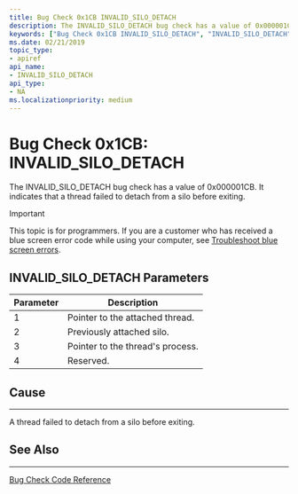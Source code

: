 ```yaml
---
title: Bug Check 0x1CB INVALID_SILO_DETACH
description: The INVALID_SILO_DETACH bug check has a value of 0x000001CB. It indicates that a thread failed to detach from a silo before exiting.
keywords: ["Bug Check 0x1CB INVALID_SILO_DETACH", "INVALID_SILO_DETACH"]
ms.date: 02/21/2019
topic_type:
- apiref
api_name:
- INVALID_SILO_DETACH
api_type:
- NA
ms.localizationpriority: medium
---
```


# Bug Check 0x1CB: INVALID\_SILO\_DETACH

The INVALID\_SILO\_DETACH bug check has a value of 0x000001CB. It indicates that a thread failed to detach from a silo before exiting.

> [!IMPORTANT]
> This topic is for programmers. If you are a customer who has received a blue screen error code while using your computer, see [Troubleshoot blue screen errors](https://support.microsoft.com/help/14238/windows-10-troubleshoot-blue-screen-errors).

 

## INVALID\_SILO\_DETACH Parameters

|Parameter|Description|
|-------- |---------- |
|1| Pointer to the attached thread. |
|2| Previously attached silo. |
|3| Pointer to the thread's process. |
|4| Reserved. |


## Cause
-----
A thread failed to detach from a silo before exiting. 



## See Also
----------

[Bug Check Code Reference](bug-check-code-reference2.md)

